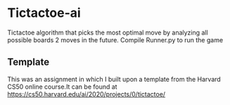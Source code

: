 # Tictactoe-ai
Tictactoe algorithm that picks the most optimal move by analyzing all possible boards 2 moves in the future. Compile Runner.py to run the game

## Template
This was an assignment in which I built upon a template from the Harvard CS50 online course.It can be found at https://cs50.harvard.edu/ai/2020/projects/0/tictactoe/
